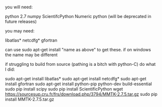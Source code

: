 you will need:

python 2.7
numpy
ScientifcPython
Numeric python (will be deprecated in future releases)

you may need:

libatlas*
netcdfg*
gfortran

  can use sudo apt-get install "name as above" to get these.
    if on windows the name may be different

if struggling to build from source (pathing is a bitch with python-C) do what I did:

 sudo apt-get install libatlas*
 sudo apt-get install netcdfg*
 sudo apt-get install gfortran
 sudo apt-get install python-pip python-dev build-essential
 sudo pip install scipy
 sudo pip install ScientificPython
 wget https://sourcesup.cru.fr/frs/download.php/3794/MMTK-2.7.5.tar.gz
 sudo pip install MMTK-2.7.5.tar.gz
